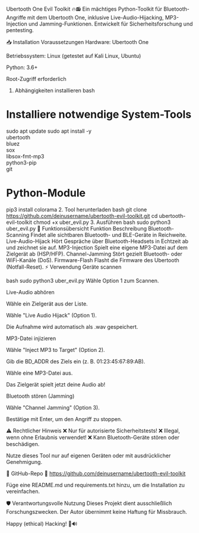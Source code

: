 Ubertooth One Evil Toolkit 🔥📻
Ein mächtiges Python-Toolkit für Bluetooth-Angriffe mit dem Ubertooth One, inklusive Live-Audio-Hijacking, MP3-Injection und Jamming-Funktionen. Entwickelt für Sicherheitsforschung und pentesting.

📥 Installation
Voraussetzungen
Hardware: Ubertooth One

Betriebssystem: Linux (getestet auf Kali Linux, Ubuntu)

Python: 3.6+

Root-Zugriff erforderlich

1. Abhängigkeiten installieren
bash
# Installiere notwendige System-Tools
sudo apt update
sudo apt install -y \
    ubertooth \
    bluez \
    sox \
    libsox-fmt-mp3 \
    python3-pip \
    git

# Python-Module
pip3 install colorama
2. Tool herunterladen
bash
git clone https://github.com/deinusername/ubertooth-evil-toolkit.git
cd ubertooth-evil-toolkit
chmod +x uber_evil.py
3. Ausführen
bash
sudo python3 uber_evil.py
🔧 Funktionsübersicht
Funktion	Beschreibung
Bluetooth-Scanning	Findet alle sichtbaren Bluetooth- und BLE-Geräte in Reichweite.
Live-Audio-Hijack	Hört Gespräche über Bluetooth-Headsets in Echtzeit ab und zeichnet sie auf.
MP3-Injection	Spielt eine eigene MP3-Datei auf dem Zielgerät ab (HSP/HFP).
Channel-Jamming	Stört gezielt Bluetooth- oder WiFi-Kanäle (DoS).
Firmware-Flash	Flasht die Firmware des Ubertooth (Notfall-Reset).
⚡ Verwendung
Geräte scannen

bash
sudo python3 uber_evil.py
Wähle Option 1 zum Scannen.

Live-Audio abhören

Wähle ein Zielgerät aus der Liste.

Wähle "Live Audio Hijack" (Option 1).

Die Aufnahme wird automatisch als .wav gespeichert.

MP3-Datei injizieren

Wähle "Inject MP3 to Target" (Option 2).

Gib die BD_ADDR des Ziels ein (z. B. 01:23:45:67:89:AB).

Wähle eine MP3-Datei aus.

Das Zielgerät spielt jetzt deine Audio ab!

Bluetooth stören (Jamming)

Wähle "Channel Jamming" (Option 3).

Bestätige mit Enter, um den Angriff zu stoppen.

⚠️ Rechtlicher Hinweis
❌ Nur für autorisierte Sicherheitstests!
❌ Illegal, wenn ohne Erlaubnis verwendet!
❌ Kann Bluetooth-Geräte stören oder beschädigen.

Nutze dieses Tool nur auf eigenen Geräten oder mit ausdrücklicher Genehmigung.

📌 GitHub-Repo
🔗 https://github.com/deinusername/ubertooth-evil-toolkit

Füge eine README.md und requirements.txt hinzu, um die Installation zu vereinfachen.

🛡️ Verantwortungsvolle Nutzung
Dieses Projekt dient ausschließlich Forschungszwecken. Der Autor übernimmt keine Haftung für Missbrauch.

Happy (ethical) Hacking! 🚀🔊
